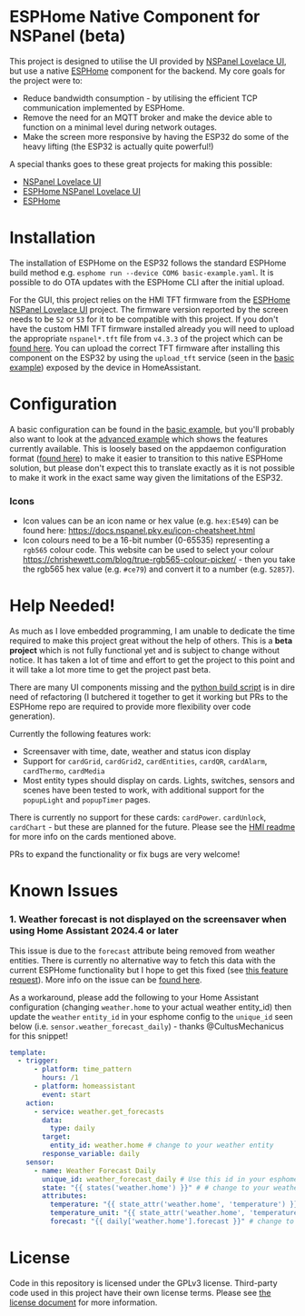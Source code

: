 # ESPHome Native Component for NSPanel (beta)

This project is designed to utilise the UI provided by [NSPanel Lovelace UI](https://github.com/joBr99/nspanel-lovelace-ui), but use a native [ESPHome](https://github.com/esphome/esphome) component for the backend. My core goals for the project were to:
- Reduce bandwidth consumption - by utilising the efficient TCP communication implemented by ESPHome.
- Remove the need for an MQTT broker and make the device able to function on a minimal level during network outages.
- Make the screen more responsive by having the ESP32 do some of the heavy lifting (the ESP32 is actually quite powerful!)

A special thanks goes to these great projects for making this possible:
- [NSPanel Lovelace UI](https://github.com/joBr99/nspanel-lovelace-ui)
- [ESPHome NSPanel Lovelace UI](https://github.com/sairon/esphome-nspanel-lovelace-ui)
- [ESPHome](https://github.com/esphome/esphome)

# Installation

The installation of ESPHome on the ESP32 follows the standard ESPHome build method e.g. `esphome run --device COM6 basic-example.yaml`. It is possible to do OTA updates with the ESPHome CLI after the initial upload.

For the GUI, this project relies on the HMI TFT firmware from the [ESPHome NSPanel Lovelace UI](https://github.com/sairon/esphome-nspanel-lovelace-ui) project. 
The firmware version reported by the screen needs to be `52` or `53` for it to be compatible with this project.
If you don't have the custom HMI TFT firmware installed already you will need to upload the appropriate `nspanel*.tft` file from `v4.3.3` of the project which can be [found here](https://github.com/joBr99/nspanel-lovelace-ui/tree/v4.3.3/HMI). You can upload the correct TFT firmware after installing this component on the ESP32 by using the `upload_tft` service (seen in the [basic example](basic-example.yaml#L60)) exposed by the device in HomeAssistant.

# Configuration

A basic configuration can be found in the [basic example](basic-example.yaml), but you'll probably also want to look at the [advanced example](advanced-example.yaml) which shows the features currently available. This is loosely based on the appdaemon configuration format ([found here](https://github.com/joBr99/nspanel-lovelace-ui/blob/v4.3.3/appdaemon/apps-simple.yaml)) to make it easier to transition to this native ESPHome solution, but please don't expect this to translate exactly as it is not possible to make it work in the exact same way given the limitations of the ESP32.

### Icons

- Icon values can be an icon name or hex value (e.g. `hex:E549`) can be found here: https://docs.nspanel.pky.eu/icon-cheatsheet.html
- Icon colours need to be a 16-bit number (0-65535) representing a `rgb565` colour code. This website can be used to select your colour https://chrishewett.com/blog/true-rgb565-colour-picker/ - then you take the rgb565 hex value (e.g. `#ce79`) and convert it to a number (e.g. `52857`).


# Help Needed!

As much as I love embedded programming, I am unable to dedicate the time required to make this project great without the help of others.
This is a **beta project** which is not fully functional yet and is subject to change without notice. It has taken a lot of time and effort to get the project to this point and it will take a lot more time to get the project past beta.

There are many UI components missing and the [python build script](components/nspanel_lovelace/__init__.py) is in dire need of refactoring (I butchered it together to get it working but PRs to the ESPHome repo are required to provide more flexibility over code generation).

Currently the following features work:
- Screensaver with time, date, weather and status icon display
- Support for `cardGrid`, `cardGrid2`, `cardEntities`, `cardQR`, `cardAlarm`, `cardThermo`, `cardMedia`
- Most entity types should display on cards. Lights, switches, sensors and scenes have been tested to work, with additional support for the `popupLight` and `popupTimer` pages.

There is currently no support for these cards: `cardPower`. `cardUnlock`, `cardChart` - but these are planned for the future.
Please see the [HMI readme](https://github.com/joBr99/nspanel-lovelace-ui/tree/main/HMI) for more info on the cards mentioned above.

PRs to expand the functionality or fix bugs are very welcome!

# Known Issues

### 1. Weather forecast is not displayed on the screensaver when using Home Assistant 2024.4 or later

This issue is due to the `forecast` attribute being removed from weather entities. There is currently no alternative way to fetch this data with the current ESPHome functionality but I hope to get this fixed (see [this feature request](https://github.com/esphome/feature-requests/issues/2703)).
More info on the issue can be [found here](https://github.com/olicooper/esphome-nspanel-lovelace-native/issues/8).

As a workaround, please add the following to your Home Assistant configuration (changing `weather.home` to your actual weather entity_id) then update the `weather` `entity_id` in your esphome config to the `unique_id` seen below (i.e. `sensor.weather_forecast_daily`) - thanks @CultusMechanicus for this snippet!
```yaml
template:
  - trigger:
      - platform: time_pattern
        hours: /1
      - platform: homeassistant
        event: start
    action:
      - service: weather.get_forecasts
        data:
          type: daily
        target:
          entity_id: weather.home # change to your weather entity
        response_variable: daily
    sensor:
      - name: Weather Forecast Daily
        unique_id: weather_forecast_daily # Use this id in your esphome config (screensaver -> weather -> entity_id)
        state: "{{ states('weather.home') }}" # # change to your weather entity in this line
        attributes:
          temperature: "{{ state_attr('weather.home', 'temperature') }}" # change to your weather entity
          temperature_unit: "{{ state_attr('weather.home', 'temperature_unit') }}" # change to your weather entity
          forecast: "{{ daily['weather.home'].forecast }}" # change to your weather entity
```

# License

Code in this repository is licensed under the GPLv3 license. Third-party code used in this project have their own license terms. Please see [the license document](LICENSE) for more information.
